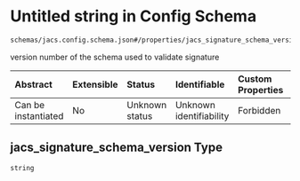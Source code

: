 # Untitled string in Config Schema

```txt
schemas/jacs.config.schema.json#/properties/jacs_signature_schema_version
```

version number of the schema used to validate signature

| Abstract            | Extensible | Status         | Identifiable            | Custom Properties | Additional Properties | Access Restrictions | Defined In                                                                                                         |
| :------------------ | :--------- | :------------- | :---------------------- | :---------------- | :-------------------- | :------------------ | :----------------------------------------------------------------------------------------------------------------- |
| Can be instantiated | No         | Unknown status | Unknown identifiability | Forbidden         | Allowed               | none                | [jacs.config.schema.json\*](../../https:/hai.ai/schemas/=./schemas/jacs.config.schema.json "open original schema") |

## jacs\_signature\_schema\_version Type

`string`
